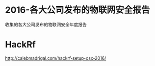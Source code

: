 # 2016-各大公司发布的物联网安全报告
收集的各大公司发布的物联网安全年度报告



# HackRf  
http://calebmadrigal.com/hackrf-setup-osx-2016/  


